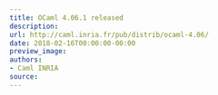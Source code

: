 ```yaml
---
title: OCaml 4.06.1 released
description:
url: http://caml.inria.fr/pub/distrib/ocaml-4.06/
date: 2018-02-16T00:00:00-00:00
preview_image:
authors:
- Caml INRIA
source:
---
```



